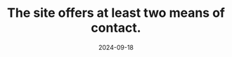 ---
N: '102'
Rubrique: Identification et contact
title: The site offers at least two means of contact.
abstract: 
categories: ["Identification and contact"]
agrege: O4102-E016
opquast: '4 102'
indiceebook: '16'
description: "Rule n° 016"
before: "015"
weight: "016"
after: "017"
actif: '1'
layout: rules
date: 2024-09-18
tags: ["", ""]
objectif: ["", ""]
Meo: [""]
Controle: [""
]
epubcheck: 
ace: 
Source: ["Opquast"]
Referentiel: [""]
Steps: ["", ""]
---